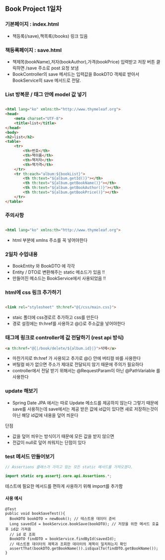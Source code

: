 ## Book Project 1일차

### 기본페이지 : index.html

- 책등록(/save),책목록(/books) 링크 있음

### 책등록페이지 : save.html

- 책제목(bookName),저자(bookAuthor),가격(bookPrice) 입력받고 저장 버튼 클릭하면 /save 주소로 post 요청 보냄
- BookController의 save 메서드는 입력값을 BookDTO 객체로 받아서 BookService의 save 메서드로 전달.

### List 방복문 / 태그 안에 model 값 넣기

```html

<html lang="ko" xmlns:th="http://www.thymeleaf.org">
<head>
    <meta charset="UTF-8">
    <title>list</title>
</head>
<body>
<h2>list</h2>
<table>
    <tr>
        <th>번호</th>
        <th>책이름</th>
        <th>책저자</th>
        <th>책가격</th>
    </tr>
    <tr th:each="album:${bookList}">
        <th th:text="${album.getId()}"></th>
        <th th:text="${album.getBookName()}"></th>
        <th th:text="${album.getBookAuthor()}"></th>
        <th th:text="${album.getBookPrice()}"></th>
    </tr>
</table>
```

### 주의사항

```html

<html lang="ko" xmlns:th="http://www.thymeleaf.org"> 
```

- html 부분에 xmlns 주소를 꼭 넣어야한다

### 2일차 수업내용

- BookEntity 와 BookDTO 에 각각
- Entity / DTO로 변환해주는 static 메소드가 있음 !!
- 만들어진 메소드는 BookService에서 사용되었음 !!

### html에 css 링크 추가하기

```html

<link rel="stylesheet" th:href="@{/css/main.css}">
```

- staic 폴더에 css경로르 추가하고 css를 만든다
- 경로 설정에는 th:href를 사용하고 @{}로 주소값을 넣어야한다

### 태그에 링크로 controller에 값 전달하기 (rest api 방식)

```html
<a th:href="@{|/book/delete/${album.id}|}">삭제</a>
```

- 마찬가지로 th:href 가 사용되고 추가로 @{} 안에 버티컬 바를 사용한다
- 버틸컬 바가 없으면 주소가 제대로 전달되지 않기 때문에 주의가 필요하다
- controller에서 전달 받기 위해서는 @RequestParam이 아닌 @PathVariable 를 사용한다

### update 해보기

- Spring Date JPA 에서는 따로 Update 메소드를 제공하지 않는다
  그렇기 때문에 save를 사용하는데 save에서는 제공 받은 값에 id값이 있다면
  새로 저장하는것이 아닌 해당 id값에 내용을 덮어 씌운다

단점

- 값을 덮어 씌우는 방식이기 때문에 모든 값을 받지 않으면
- 전값이 null로 덮어 씌워지는 단점이 있다

### test 메서드 만들어보기

```java
// Assertions 클래스가 가지고 있는 모든 static 메서드를 가져오겠다.

import static org.assertj.core.api.Assertions.*;
```

테스트에 필요한 메서드를 편하게 사용하기 위해 import를 추가함

#### 사용 예시
```
@Test
public void bookSaveTest(){
  BookDTO bookDTO = newBook(); // 테스트용 데이터 준비
  Long savedId = bookService.bookSave(bookDTO); // 저장을 위한 메서드 호출 후 id값 가져옴
  // id 로 조회
  BookDTO findDTO = bookService.findById(savedId);
  // 테스트용 데이터의 제목과 조회한 데이터의 제목이 일치하는지 확인
  assertThat(bookDTO.getBookName()).isEqualTo(findDTO.getBookName());
}
```
